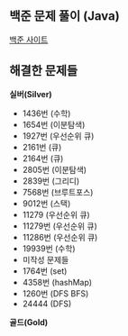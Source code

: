 ## 백준 문제 풀이 (Java)

<a href='https://www.acmicpc.net/' target='_blank'>백준 사이트</a>

## 해결한 문제들

**실버(Silver)**
- 1436번 (수학)
- 1654번 (이분탐색)
- 1927번 (우선순위 큐)
- 2161번 (큐)
- 2164번 (큐)
- 2805번 (이분탐색)
- 2839번 (그리디)
- 7568번 (브루트포스)
- 9012번 (스택)
- 11279 (우선순위 큐)
- 11279번 (우선순위 큐)
- 11286번 (우선순위 큐)
- 19939번 (수학)
- 미작성 문제들
- 1764번 (set)
- 4358번 (hashMap)
- 1260번 (DFS BFS)
- 24444 (DFS)

**골드(Gold)**